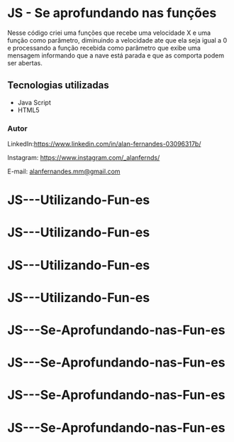# JS - Se aprofundando nas funções

Nesse código criei uma funções que recebe uma velocidade X e uma função como parâmetro, diminuindo a velocidade ate que ela seja igual a 0 e processando a função recebida como parâmetro que exibe uma mensagem informando que a nave está parada e que as comporta podem ser abertas.


## Tecnologias utilizadas 

* Java Script
* HTML5

### Autor

LinkedIn:https://www.linkedin.com/in/alan-fernandes-03096317b/

Instagram: https://www.instagram.com/_alanfernds/

E-mail: alanfernandes.mm@gmail.com

# JS---Utilizando-Fun-es
# JS---Utilizando-Fun-es
# JS---Utilizando-Fun-es
# JS---Utilizando-Fun-es
# JS---Se-Aprofundando-nas-Fun-es
# JS---Se-Aprofundando-nas-Fun-es
# JS---Se-Aprofundando-nas-Fun-es
# JS---Se-Aprofundando-nas-Fun-es
